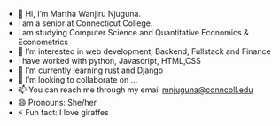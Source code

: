 - 👋 Hi, I’m Martha Wanjiru Njuguna.
- I am a senior at Connecticut College.
- I am studying Computer Science and Quantitative Economics & Econometrics
- 👀 I’m interested in web development, Backend, Fullstack and Finance
- I have worked with python, Javascript, HTML,CSS
- 🌱 I’m currently learning rust and Django
- 💞️ I’m looking to collaborate on ...
- 📫 You can reach me through my email mnjuguna@conncoll.edu
- 😄 Pronouns: She/her
- ⚡ Fun fact: I love giraffes

